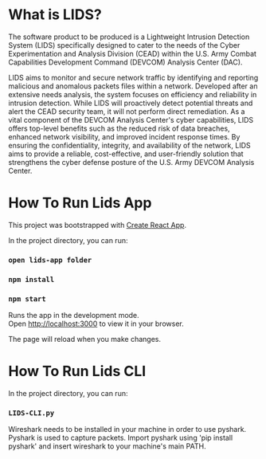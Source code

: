 # What is LIDS?

The software product to be produced is a Lightweight Intrusion Detection System (LIDS) specifically designed to cater to the needs of the Cyber Experimentation and Analysis Division (CEAD) within the U.S. Army Combat Capabilities Development Command (DEVCOM) Analysis Center (DAC). 

LIDS aims to monitor and secure network traffic by identifying and reporting malicious and anomalous packets files within a network. Developed after an extensive needs analysis, the system focuses on efficiency and reliability in intrusion detection. While LIDS will proactively detect potential threats and alert the CEAD security team, it will not perform direct remediation. As a vital component of the DEVCOM Analysis Center's cyber capabilities, LIDS offers top-level benefits such as the reduced risk of data breaches, enhanced network visibility, and improved incident response times. By ensuring the confidentiality, integrity, and availability of the network, LIDS aims to provide a reliable, cost-effective, and user-friendly solution that strengthens the cyber defense posture of the U.S. Army DEVCOM Analysis Center.

# How To Run Lids App

This project was bootstrapped with [Create React App](https://github.com/facebook/create-react-app).

In the project directory, you can run:
### `open lids-app folder`
### `npm install`
### `npm start`

Runs the app in the development mode.\
Open [http://localhost:3000](http://localhost:3000) to view it in your browser.

The page will reload when you make changes.

# How To Run Lids CLI
In the project directory, you can run:
### `LIDS-CLI.py`

Wireshark needs to be installed in your machine in order to use pyshark.
Pyshark is used to capture packets. 
Import pyshark using 'pip install pyshark' and insert wireshark to your machine's main PATH.


